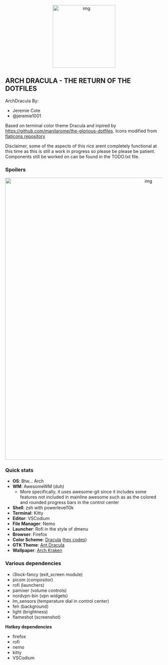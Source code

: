 <p align="center">
<img src="https://i.imgur.com/WuGGblj.png" alt="img" width="200px">
</p>

## ARCH DRACULA - THE RETURN OF THE DOTFILES

ArchDracula By:

- Jeremie Cote
- @jeremie1001

Based on terminal color theme Dracula and inpired by https://github.com/manilarome/the-glorious-dotfiles. Icons modified from [flaticons repository](https://www.flaticon.com/)

Disclaimer, some of the aspects of this rice arent completely functional at this time as this is still a work in progress so please be please be patient. Components still be worked on can be found in the TODO.txt file.

### Spoilers

<p align="center">
<img src="https://i.imgur.com/GhyK4Bw.png" alt="img" width="900px">
</p>

### Quick stats

- **OS**: Btw... Arch
- **WM**: AwesomeWM (duh)
  - More specifically, it uses awesome-git since it includes some features not included in mainline awesome such as as the colored and rounded progress bars in the control center
- **Shell**: zsh with powerlevel10k
- **Terminal**: Kitty
- **Editor**: VSCodium
- **File Manager**: Nemo
- **Launcher**: Rofi in the style of dmenu
- **Browser**: Firefox
- **Color Scheme**: [Dracula](https://draculatheme.com/) ([hex codes](https://github.com/dracula/dracula-theme))
- **GTK Theme**: [Ant Dracula](https://draculatheme.com/gtk)
- **Wallpaper**: [Arch Kraken](https://i.imgur.com/S0LHsad.png)

### Various dependencies

- i3lock-fancy (exit_screen module)
- picom (compositor)
- rofi (launchers)
- pamixer (volume controls)
- nordvpn-bin (vpn widgets)
- lm_sensors (temperature dial in control center)
- feh (background)
- light (brightness)
- flameshot (screenshot)

**Hotkey dependencies**

- firefox
- rofi
- nemo
- kitty
- VSCodium